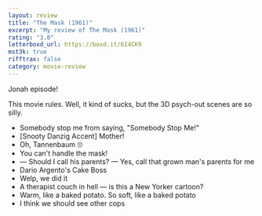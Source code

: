 ```yaml
---
layout: review
title: "The Mask (1961)"
excerpt: "My review of The Mask (1961)"
rating: "3.0"
letterboxd_url: https://boxd.it/6I4CK9
mst3k: true
rifftrax: false
category: movie-review
---
```


Jonah episode!

This movie rules. Well, it kind of sucks, but the 3D psych-out scenes are so silly.

- Somebody stop me from saying, "Somebody Stop Me!"
- [Snooty Danzig Accent] Mother!
- Oh, Tannenbaum 🙄
- You can't handle the mask!
- — Should I call his parents? — Yes, call that grown man's parents for me
- Dario Argento's Cake Boss
- Welp, we did it
- A therapist couch in hell — is this a New Yorker cartoon?
- Warm, like a baked potato. So soft, like a baked potato
- I think we should see other cops
